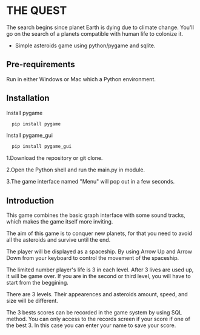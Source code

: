 
# THE QUEST

The search begins since planet Earth is dying due to climate change. You'll go on the search of a planets compatible with human life to colonize it.
 
* Simple asteroids game using python/pygame and sqlite.


## Pre-requirements
Run in either Windows or Mac which a Python environment.
## Installation

Install pygame

```bash
  pip install pygame
```

Install pygame_gui

```bash
  pip install pygame_gui
```

 1.Download the repository or git clone.

 2.Open the Python shell and run the main.py in module.

 3.The game interface named "Menu" will pop out in a few seconds.
## Introduction
This game combines the basic graph interface with some sound tracks, which makes the game itself more inviting.

The aim of this game is to conquer new planets, for that you need to avoid all the asteroids and survive until the end.

The player will be displayed as a spaceship. By using Arrow Up and Arrow Down from your keyboard to control the movement of the spaceship.

The limited number player's life is 3 in each level. After 3 lives are used up, it will be game over. If you are in the second or third level, you will have to start from the beggining.

There are 3 levels. Their appearences and asteroids amount, speed, and size will be different.

The 3 bests scores can be recorded in the game system by using SQL method. You can only access to the records screen if your score if one of the best 3. In this case you can enter your name to save your score.